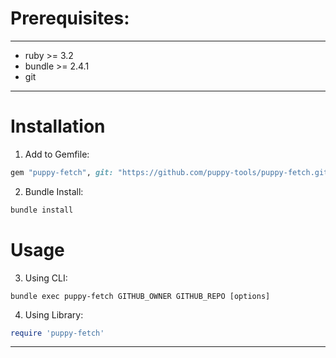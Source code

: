 # Prerequisites:

---

- ruby >= 3.2
- bundle >= 2.4.1
- git

---

# Installation

1. Add to Gemfile:
```rb
gem "puppy-fetch", git: "https://github.com/puppy-tools/puppy-fetch.git"
```

2. Bundle Install:
```sh
bundle install
```

# Usage

3. Using CLI:
```
bundle exec puppy-fetch GITHUB_OWNER GITHUB_REPO [options]
```

4. Using Library:
```rb
require 'puppy-fetch'
```

---
